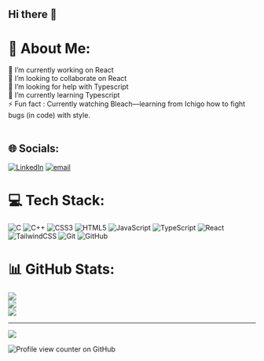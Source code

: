 ## Hi there 👋
# 💫 About Me:
🔭 I’m currently working on React<br>👯 I’m looking to collaborate on React<br>🤝 I’m looking for help with Typescript<br>🌱 I’m currently learning Typescript<br>⚡ Fun fact : Currently watching Bleach—learning from Ichigo how to fight bugs (in code) with style.<br><br>


## 🌐 Socials:
[![LinkedIn](https://img.shields.io/badge/LinkedIn-%230077B5.svg?logo=linkedin&logoColor=white)](https://linkedin.com/in/https://www.linkedin.com/in/pradyumna-d-p-29267b325/) [![email](https://img.shields.io/badge/Email-D14836?logo=gmail&logoColor=white)](mailto:pradyu.dp@gmail.com) 

# 💻 Tech Stack:
![C](https://img.shields.io/badge/c-%2300599C.svg?style=for-the-badge&logo=c&logoColor=white) ![C++](https://img.shields.io/badge/c++-%2300599C.svg?style=for-the-badge&logo=c%2B%2B&logoColor=white) ![CSS3](https://img.shields.io/badge/css3-%231572B6.svg?style=for-the-badge&logo=css3&logoColor=white) ![HTML5](https://img.shields.io/badge/html5-%23E34F26.svg?style=for-the-badge&logo=html5&logoColor=white) ![JavaScript](https://img.shields.io/badge/javascript-%23323330.svg?style=for-the-badge&logo=javascript&logoColor=%23F7DF1E) ![TypeScript](https://img.shields.io/badge/typescript-%23007ACC.svg?style=for-the-badge&logo=typescript&logoColor=white) ![React](https://img.shields.io/badge/react-%2320232a.svg?style=for-the-badge&logo=react&logoColor=%2361DAFB) ![TailwindCSS](https://img.shields.io/badge/tailwindcss-%2338B2AC.svg?style=for-the-badge&logo=tailwind-css&logoColor=white) ![Git](https://img.shields.io/badge/git-%23F05033.svg?style=for-the-badge&logo=git&logoColor=white) ![GitHub](https://img.shields.io/badge/github-%23121011.svg?style=for-the-badge&logo=github&logoColor=white)
# 📊 GitHub Stats:
![](https://github-readme-stats.vercel.app/api?username=ichigo416&theme=dark&hide_border=false&include_all_commits=false&count_private=false)<br/>
![](https://nirzak-streak-stats.vercel.app/?user=ichigo416&theme=dark&hide_border=false)<br/>
![](https://github-readme-stats.vercel.app/api/top-langs/?username=ichigo416&theme=dark&hide_border=false&include_all_commits=false&count_private=false&layout=compact)

---
[![](https://visitcount.itsvg.in/api?id=ichigo416&icon=0&color=0)](https://visitcount.itsvg.in) 

![Profile view counter on GitHub]((https://github.com/ichigo416))

<!-- Proudly created with GPRM ( https://gprm.itsvg.in ) -->
<!--
**ichigo416/ichigo416** is a ✨ _special_ ✨ repository because its `README.md` (this file) appears on your GitHub profile.

Here are some ideas to get you started:

- 🔭 I’m currently working on ...
- 🌱 I’m currently learning ...
- 👯 I’m looking to collaborate on ...
- 🤔 I’m looking for help with ...
- 💬 Ask me about ...
- 📫 How to reach me: ...
- 😄 Pronouns: ...
- ⚡ Fun fact: ...
-->
